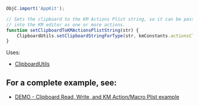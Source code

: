 
```js
ObjC.import('AppKit');

// Sets the clipboard to the KM Actions Plist string, so it can be pasted
// into the KM editor as one or more actions.
function setClipboardToKMActionsPlistString(str) {
	ClipboardUtils.setClipboardStringForType(str, kmConstants.actionsClipboardType);
}
```

Uses:
* [ClipboardUtils](..%2FClipboardUtils.md)

## For a complete example, see:
* [DEMO - Clipboard Read, Write, and KM Action/Macro Plist example](DEMO%20-%20Clipboard%20Read%2C%20Write%2C%20and%20KM%20Action%20and%20Macro%20Plist%20example.md)